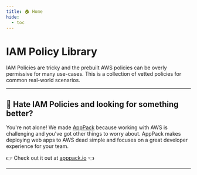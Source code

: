 ```yaml
---
title: 🏠 Home
hide:
  - toc
---
```


# IAM Policy Library

IAM Policies are tricky and the prebuilt AWS policies can be overly permissive for many use-cases. This is a collection of vetted policies for common real-world scenarios.

---

## 🤬 Hate IAM Policies and looking for something better?

You're not alone! We made [AppPack](https://apppack.io?utm_source=iam-policy-library) because working with AWS is challenging and you've got other things to worry about. AppPack makes deploying web apps to AWS dead simple and focuses on a great developer experience for your team.

👉 Check out it out at [apppack.io](https://apppack.io?utm_source=iam-policy-library) 👈

---
